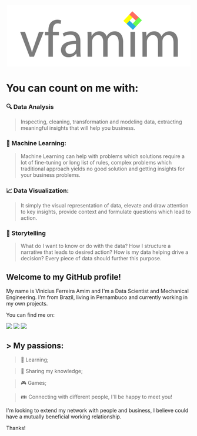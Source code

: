 <p align="center">
  <img src="https://github.com/vfamim/vfamim/blob/main/img/vfamim_github.png?raw=true" />
</p>


# You can count on me with:

###  :mag: Data Analysis

> Inspecting, cleaning, transformation and modeling data, extracting meaningful insights that will help you business.

### :robot: Machine Learning:

> Machine Learning can help with problems which solutions require a lot of fine-tuning or long list of rules, complex problems which traditional approach yields no good solution and getting insights for your business problems.

### :chart_with_upwards_trend: Data Visualization:

> It simply the visual representation of data, elevate and draw attention to key insights, provide context and formulate questions which lead to action.

### :scroll: Storytelling

> What do I want to know or do with the data? How I structure a narrative that leads to desired action? How is my data helping drive a decision?
Every piece of data should further this purpose. 

## Welcome to my GitHub profile! 

My name is Vinicius Ferreira Amim and I'm a Data Scientist and Mechanical Engineering. I'm from Brazil, living in Pernambuco and currently working in my own projects. 

You can find me on:

 [<img src="https://img.shields.io/badge/vfamim-%230077B5.svg?&style=flat&logo=linkedin&logoColor=white" />](https://www.linkedin.com/in/vfamim/) [<img src="https://img.shields.io/badge/vfamim-100000?style=flat&logo=github&logoColor=white"/>](https://github.com/vfamim)
 [<img src="https://img.shields.io/badge/vfamim@outlook.com-0078D4?style=flat&logo=microsoft-outlook&logoColor=white" />](vfamim@outlook.com)

## > My passions:

> :book: Learning; 

> :pencil: Sharing my knowledge;

> :video_game: Games;

> :family: Connecting with different people, I'll be happy to meet you!

I'm looking to extend my network with people and business, I believe could have a mutually beneficial working relationship.

Thanks!
